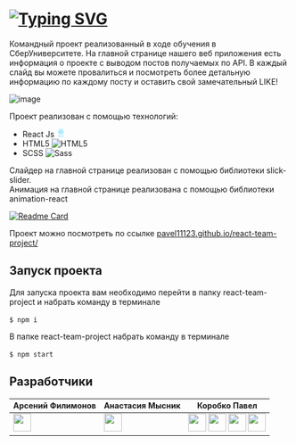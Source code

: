 # [![Typing SVG](https://readme-typing-svg.herokuapp.com?color=%2336BCF7&lines=REACT+TEAM+PROJECT)](https://pavel11123.github.io/react-team-project/) 

Командный проект реализованный в ходе обучения в СберУниверситете.
На главной странице нашего веб приложения есть информация о проекте с выводом постов получаемых по API. В каждый слайд вы можете провалиться и посмотреть более детальную информацию по каждому посту и оставить свой замечательный LIKE!


![image](https://github.com/pavel11123/react-team-project/blob/master/gif/ezgif.com-optimize.gif)

Проект реализован с помощью технологий:
- React Js <img src="https://github.com/devicons/devicon/blob/master/icons/react/react-original-wordmark.svg" title="React" alt="React" width="15" height="15" alt="React"/>
- HTML5 <img src="https://raw.githubusercontent.com/danielcranney/readme-generator/main/public/icons/skills/html5-colored.svg" width="15" height="15" alt="HTML5" />
- SCSS <img src="https://raw.githubusercontent.com/danielcranney/readme-generator/main/public/icons/skills/sass-colored.svg" width="15" height="15" alt="Sass" />

Слайдер на главной странице реализован с помощью библиотеки slick-slider. <br/> Анимация на главной странице реализована с помощью библиотеки animation-react

[![Readme Card](https://github-readme-stats.vercel.app/api/pin/?username=pavel11123&repo=react-team-project)](https://pavel11123.github.io/react-team-project/)


Проект можно посмотреть по ссылке
<a href="https://pavel11123.github.io/react-team-project/" target="_blank" rel="noreferrer">pavel11123.github.io/react-team-project/</a>

## Запуск проекта

Для запуска проекта вам необходимо перейти в папку react-team-project и набрать команду в терминале

`$ npm i`

В папке react-team-project набрать команду в терминале

`$ npm start`

## Разработчики


| Арсений Филимонов | Анастасия Мысник | Коробко Павел |
| --------- | ---------|---------|
| <a href="https://github.com/Rastyapaa" target="_blank" rel="noreferrer"><img src="https://raw.githubusercontent.com/danielcranney/readme-generator/main/public/icons/socials/github.svg" width="32" height="32" /></a> | <a href="https://github.com/AnastasVM" target="_blank" rel="noreferrer"><img src="https://raw.githubusercontent.com/danielcranney/readme-generator/main/public/icons/socials/github.svg" width="32" height="32" /></a> |<a href="https://www.github.com/pavel11123" target="_blank" rel="noreferrer"><img src="https://raw.githubusercontent.com/danielcranney/readme-generator/main/public/icons/socials/github.svg" width="32" height="32" /></a> <a href="http://www.instagram.com/korobko433" target="_blank" rel="noreferrer"><img src="https://raw.githubusercontent.com/danielcranney/readme-generator/main/public/icons/socials/instagram.svg" width="32" height="32" /></a> <a href="https://vk.com/korobkopavel" target="_blank" rel="noreferrer"><img src="https://free-png.ru/wp-content/uploads/2022/02/free-png.ru-307.png" width="32" height="32" /></a> <a href="https://t.me/Pavelkorobko" target="_blank" rel="noreferrer"><img src="https://cdn-icons-png.flaticon.com/512/2111/2111646.png" width="32" height="32" /></a> |

